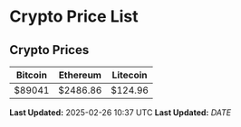 # Crypto Price List

## Crypto Prices
| Bitcoin | Ethereum | Litecoin |
| ------- | -------- | -------- |
| $89041 | $2486.86 | $124.96 |
**Last Updated:** 2025-02-26 10:37 UTC
**Last Updated:** $DATE$

